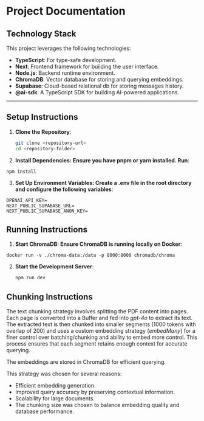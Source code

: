 # Project Documentation

## Technology Stack

This project leverages the following technologies:

- **TypeScript**: For type-safe development.
- **Next**: Frontend framework for building the user interface.
- **Node.js**: Backend runtime environment.
- **ChromaDB**: Vector database for storing and querying embeddings.
- **Supabase**: Cloud-based relational db for storing messages history.
- **@ai-sdk**: A TypeScript SDK for building AI-powered applications.

---

## Setup Instructions

1. **Clone the Repository**:
   ```bash
   git clone <repository-url>
   cd <repository-folder>
    ```

2. **Install Dependencies: Ensure you have pnpm or yarn installed. Run**:

```
npm install
```

3. **Set Up Environment Variables: Create a .env file in the root directory and configure the following variables**:

```
OPENAI_API_KEY=
NEXT_PUBLIC_SUPABASE_URL=
NEXT_PUBLIC_SUPABASE_ANON_KEY=
```

## Running Instructions

1. **Start ChromaDB: Ensure ChromaDB is running locally on Docker**:

```
docker run -v ./chroma-data:/data -p 8000:8000 chromadb/chroma
```

2. **Start the Development Server**:
   ```bash
   npm run dev
   ```

## Chunking Instructions

The text chunking strategy involves splitting the PDF content into pages. Each page is converted into a Buffer and fed
into *gpt-4o* to extract its text.
The extracted text is then chunked into smaller segments (1000 tokens with overlap of 200) and uses a
custom embedding strategy (*embedMany*) for a finer control over batching/chunking and ability to embed more control.
This process ensures that each segment retains enough context for accurate querying.

The embeddings are stored in ChromaDB for efficient querying.

This strategy was chosen for several reasons:

- Efficient embedding generation.
- Improved query accuracy by preserving contextual information.
- Scalability for large documents.
- The chunking size was chosen to balance embedding quality and database performance.